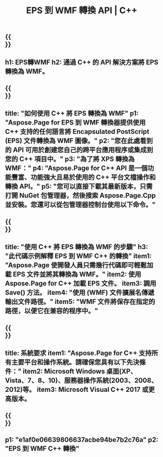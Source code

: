 ﻿---
translation: true
template: /_templates/_conversion-child-cpp.md
title: EPS 到 WMF 轉換 API | C++
url: /cpp/conversion/eps-to-wmf/
description: Aspose.Page 為 C++ API 解決方案提供的 EPS 到 WMF 轉換。適用於 Windows 32 位、Windows 64 位和 Linux 64 位的 C++ 運行時環境。
informat: EPS
outformat: WMF
otherformats: XPS PS
---

{{<section banner>}}
---
h1: EPS轉WMF
h2: 通過 C++ 的 API 解決方案將 EPS 轉換為 WMF。
---

{{<section overview>}}
---
title: "如何使用 C++ 將 EPS 轉換為 WMF"
p1: "Aspose.Page for EPS 到 WMF 轉換器提供使用 C++ 支持的任何語言將 Encapsulated PostScript (EPS) 文件轉換為 WMF 圖像。"
p2: "您在此處看到的 API 可用於創建您自己的跨平台應用程序或集成到您的 C++ 項目中。"
p3: "為了將 XPS 轉換為 WMF："
p4: "Aspose.Page for C++ API 是一個功能豐富、功能強大且易於使用的 C++ 平台文檔操作和轉換 API。"
p5: "您可以直接下載其最新版本，只需打開 NuGet 包管理器，然後搜索 Aspose.Page.Cpp 並安裝。您還可以從包管理器控制台使用以下命令。"
---

{{<section feature1>}}
---
title: "使用 C++ 將 EPS 轉換為 WMF 的步驟"
h3: "此代碼示例解釋 EPS 到 WMF C++ 的轉換"
item1: "Aspose.Page 使開發人員只需幾行代碼即可輕鬆加載 EPS 文件並將其轉換為 WMF。"
item2: 使用 Aspose.Page for C++ 加載 EPS 文件。
item3: 調用 Save() 方法。
item4: "使用 (WMF) 文件擴展名傳遞輸出文件路徑。"
item5: "WMF 文件將保存在指定的路徑，以便它在兼容的程序中。"
---

{{<section feature2>}}
---
title: 系統要求
item1: "Aspose.Page for C++ 支持所有主要平台和操作系統。請確保您具有以下先決條件："
item2: Microsoft Windows 桌面(XP、Vista、7、8、10)、服務器操作系統(2003、2008、2012)等。
item3: Microsoft Visual C++ 2017 或更高版本。
---

{{<section gist>}}
---
p1: "e1af0e06639806637acbe94be7b2c76a"
p2: "EPS 到 WMF C++ 轉換"
---
